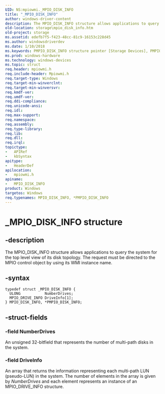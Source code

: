 ```yaml
---
UID: NS:mpiowmi._MPIO_DISK_INFO
title: "_MPIO_DISK_INFO"
author: windows-driver-content
description: The MPIO_DISK_INFO structure allows applications to query the system for the top level view of its disk topology. The request must be directed to the MPIO control object by using its WMI instance name.
old-location: storage\mpio_disk_info.htm
old-project: storage
ms.assetid: edefb7f5-f423-48cc-81c9-16153c228d45
ms.author: windowsdriverdev
ms.date: 1/10/2018
ms.keywords: PMPIO_DISK_INFO structure pointer [Storage Devices], PMPIO_DISK_INFO, _MPIO_DISK_INFO, MPIO_DISK_INFO, structs-scsibus_d58f08a1-1534-4f93-83d4-031ce1dee9bf.xml, MPIO_DISK_INFO structure [Storage Devices], *PMPIO_DISK_INFO, storage.mpio_disk_info, mpiowmi/MPIO_DISK_INFO, mpiowmi/PMPIO_DISK_INFO
ms.prod: windows-hardware
ms.technology: windows-devices
ms.topic: struct
req.header: mpiowmi.h
req.include-header: Mpiowmi.h
req.target-type: Windows
req.target-min-winverclnt: 
req.target-min-winversvr: 
req.kmdf-ver: 
req.umdf-ver: 
req.ddi-compliance: 
req.unicode-ansi: 
req.idl: 
req.max-support: 
req.namespace: 
req.assembly: 
req.type-library: 
req.lib: 
req.dll: 
req.irql: 
topictype:
-	APIRef
-	kbSyntax
apitype:
-	HeaderDef
apilocation:
-	mpiowmi.h
apiname:
-	MPIO_DISK_INFO
product: Windows
targetos: Windows
req.typenames: MPIO_DISK_INFO, *PMPIO_DISK_INFO
---
```


# _MPIO_DISK_INFO structure


## -description


The MPIO_DISK_INFO structure allows applications to query the system for the top level view of its disk topology. The request must be directed to the MPIO control object by using its WMI instance name.


## -syntax


````
typedef struct _MPIO_DISK_INFO {
  ULONG           NumberDrives;
  MPIO_DRIVE_INFO DriveInfo[1];
} MPIO_DISK_INFO, *PMPIO_DISK_INFO;
````


## -struct-fields




### -field NumberDrives

An unsigned 32-bitfield that represents the number of multi-path disks in the system.


### -field DriveInfo

An array that returns the information representing each multi-path LUN (pseudo-LUN) in the system. The number of elements in the array is given by <i>NumberDrives</i> and each element represents an instance of an MPIO_DRIVE_INFO structure.

